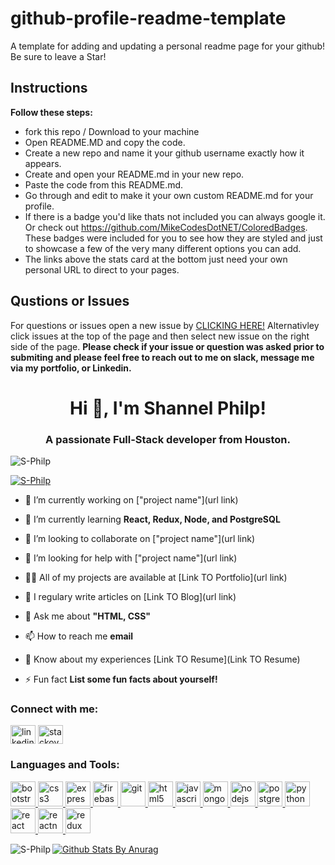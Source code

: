 # github-profile-readme-template
A template for adding and updating a personal readme page for your github! Be sure to leave a Star!

## Instructions 
**Follow these steps:**
- fork this repo / Download to your machine
- Open README.MD and copy the code.
- Create a new repo and name it your github username exactly how it appears.
- Create and open your README.md in your new repo.
- Paste the code from this README.md.
- Go through and edit to make it your own custom README.md for your profile.
- If there is a badge you'd like thats not included you can always google it. Or check out https://github.com/MikeCodesDotNET/ColoredBadges. These badges were included for you to see how they are styled and just to showcase a few of the very many different options you can add.
- The links above the stats card at the bottom just need your own personal URL to direct to your pages. 

## Qustions or Issues
For questions or issues open a new issue by [CLICKING HERE!](https://github.com/S-Philp/github-profile-readme-template/issues/new/choose)
Alternativley click issues at the top of the page and then select new issue on the right side of the page.
**Please check if your issue or question was asked prior to submiting and please feel free to reach out to me on slack, message me via my portfolio, or Linkedin.**

<h1 align="center">Hi 👋, I'm Shannel Philp!</h1>
<h3 align="center">A passionate Full-Stack developer from Houston.</h3>

<p align="left"> <img src="https://media-exp1.licdn.com/dms/image/C5603AQEZQMNRCgA9xw/profile-displayphoto-shrink_400_400/0?e=1611187200&v=beta&t=0uzUuZ6Je4zlY3WflXcpa7rWfmtosB8Xfm-cMqlhEg4t" alt="S-Philp" /> </p>

<p align="left"> <a href="https://github.com/ryo-ma/github-profile-trophy"><img src="https://github-profile-trophy.vercel.app/?username="S-Philp" alt="S-Philp" /></a> </p>

- 🔭 I’m currently working on ["project name"](url link)

- 🌱 I’m currently learning **React, Redux, Node, and PostgreSQL**

- 👯 I’m looking to collaborate on ["project name"](url link)

- 🤝 I’m looking for help with ["project name"](url link)

- 👨‍💻 All of my projects are available at [Link TO Portfolio](url link)

- 📝 I regulary write articles on [Link TO Blog](url link)

- 💬 Ask me about **"HTML, CSS"**

- 📫 How to reach me **email**

- 📄 Know about my experiences [Link TO Resume](Link TO Resume)

- ⚡ Fun fact **List some fun facts about yourself!**

<p align="left">
<h3 align="left">Connect with me:</h3>
<a href="https://www.linkedin.com/in/shannel-philp/" target="blank"><img align="center" src="https://cdn.jsdelivr.net/npm/simple-icons@3.0.1/icons/linkedin.svg" alt="linkedin username" height="30" width="40" /></a>
<a href="https://stackoverflow.com/users/edit/14592805" target="blank"><img align="center" src="https://cdn.jsdelivr.net/npm/simple-icons@3.0.1/icons/stackoverflow.svg" alt="stackoverflow user id" height="30" width="40" /></a>
</p>

<h3 align="left">Languages and Tools:</h3>
<p align="left"> <a href="https://getbootstrap.com" target="_blank"> <img src="https://devicons.github.io/devicon/devicon.git/icons/bootstrap/bootstrap-plain.svg" alt="bootstrap" width="40" height="40"/> </a> <a href="https://www.w3schools.com/css/" target="_blank"> <img src="https://devicons.github.io/devicon/devicon.git/icons/css3/css3-original-wordmark.svg" alt="css3" width="40" height="40"/> </a> <a href="https://expressjs.com" target="_blank"> <img src="https://devicons.github.io/devicon/devicon.git/icons/express/express-original-wordmark.svg" alt="express" width="40" height="40"/> </a> <a href="https://firebase.google.com/" target="_blank"> <img src="https://www.vectorlogo.zone/logos/firebase/firebase-icon.svg" alt="firebase" width="40" height="40"/> </a> <a href="https://git-scm.com/" target="_blank"> <img src="https://www.vectorlogo.zone/logos/git-scm/git-scm-icon.svg" alt="git" width="40" height="40"/> </a> <a href="https://www.w3.org/html/" target="_blank"> <img src="https://devicons.github.io/devicon/devicon.git/icons/html5/html5-original-wordmark.svg" alt="html5" width="40" height="40"/> </a> <a href="https://developer.mozilla.org/en-US/docs/Web/JavaScript" target="_blank"> <img src="https://devicons.github.io/devicon/devicon.git/icons/javascript/javascript-original.svg" alt="javascript" width="40" height="40"/> </a> <a href="https://www.mongodb.com/" target="_blank"> <img src="https://devicons.github.io/devicon/devicon.git/icons/mongodb/mongodb-original-wordmark.svg" alt="mongodb" width="40" height="40"/> </a> <a href="https://nodejs.org" target="_blank"> <img src="https://devicons.github.io/devicon/devicon.git/icons/nodejs/nodejs-original-wordmark.svg" alt="nodejs" width="40" height="40"/> </a> <a href="https://www.postgresql.org" target="_blank"> <img src="https://devicons.github.io/devicon/devicon.git/icons/postgresql/postgresql-original-wordmark.svg" alt="postgresql" width="40" height="40"/> </a> <a href="https://www.python.org" target="_blank"> <img src="https://devicons.github.io/devicon/devicon.git/icons/python/python-original.svg" alt="python" width="40" height="40"/> </a> <a href="https://reactjs.org/" target="_blank"> <img src="https://devicons.github.io/devicon/devicon.git/icons/react/react-original-wordmark.svg" alt="react" width="40" height="40"/> </a> <a href="https://reactnative.dev/" target="_blank"> <img src="https://reactnative.dev/img/header_logo.svg" alt="reactnative" width="40" height="40"/> </a> <a href="https://redux.js.org" target="_blank"> <img src="https://devicons.github.io/devicon/devicon.git/icons/redux/redux-original.svg" alt="redux" width="40" height="40"/> </a> </p>

<p><img align="left" src="https://github-readme-stats.vercel.app/api/top-langs/?username=S-Philp&layout=compact" alt="S-Philp" /></p>

[![Github Stats By Anurag](https://github-readme-stats.vercel.app/api?username=S-Philp&theme=radical&show_icons=true&count_private=true)](https://github.com/anuraghazra/github-readme-stats)
